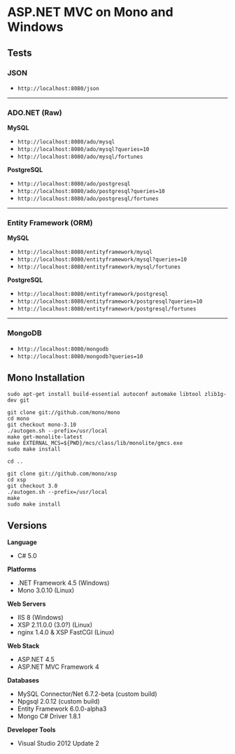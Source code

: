 # ASP.NET MVC on Mono and Windows

## Tests

### JSON

* `http://localhost:8080/json`

---

### ADO.NET (Raw)

**MySQL**

* `http://localhost:8080/ado/mysql`
* `http://localhost:8080/ado/mysql?queries=10`
* `http://localhost:8080/ado/mysql/fortunes`

**PostgreSQL**

* `http://localhost:8080/ado/postgresql`
* `http://localhost:8080/ado/postgresql?queries=10`
* `http://localhost:8080/ado/postgresql/fortunes`

---

### Entity Framework (ORM)

**MySQL**

* `http://localhost:8080/entityframework/mysql`
* `http://localhost:8080/entityframework/mysql?queries=10`
* `http://localhost:8080/entityframework/mysql/fortunes`

**PostgreSQL**

* `http://localhost:8080/entityframework/postgresql`
* `http://localhost:8080/entityframework/postgresql?queries=10`
* `http://localhost:8080/entityframework/postgresql/fortunes`

---

### MongoDB

* `http://localhost:8080/mongodb`
* `http://localhost:8080/mongodb?queries=10`

## Mono Installation

    sudo apt-get install build-essential autoconf automake libtool zlib1g-dev git

    git clone git://github.com/mono/mono
    cd mono
    git checkout mono-3.10
    ./autogen.sh --prefix=/usr/local
    make get-monolite-latest
    make EXTERNAL_MCS=${PWD}/mcs/class/lib/monolite/gmcs.exe
    sudo make install

    cd ..

    git clone git://github.com/mono/xsp
    cd xsp
    git checkout 3.0
    ./autogen.sh --prefix=/usr/local
    make
    sudo make install

## Versions

**Language**

* C# 5.0

**Platforms**

* .NET Framework 4.5 (Windows)
* Mono 3.0.10 (Linux)

**Web Servers**

* IIS 8 (Windows)
* XSP 2.11.0.0 (3.0?) (Linux)
* nginx 1.4.0 & XSP FastCGI (Linux)

**Web Stack**

* ASP.NET 4.5
* ASP.NET MVC Framework 4

**Databases**

* MySQL Connector/Net 6.7.2-beta (custom build)
* Npgsql 2.0.12 (custom build)
* Entity Framework 6.0.0-alpha3
* Mongo C# Driver 1.8.1

**Developer Tools**

* Visual Studio 2012 Update 2
